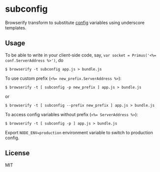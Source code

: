 # subconfig
Browserify transform to substitute [config](https://github.com/lorenwest/node-config) variables using underscore templates.

## Usage

To be able to write in your client-side code, say, `var socket = Primus('<%= conf.ServerAddress %>')`, do
```shell
$ browserify -t subconfig app.js > bundle.js
```

To use custom prefix (`<%= new_prefix.ServerAddress %>`):
```shell
$ browserify -t [ subconfig -p new_prefix ] app.js > bundle.js
```
or
```shell
$ browserify -t [ subconfig --prefix new_prefix ] app.js > bundle.js
```

To access config variables without prefix (`<%= ServerAddress %>`):
```shell
$ browserify -t [ subconfig -p ] app.js > bundle.js
```

Export `NODE_ENV=production` environment variable to switch to production config.

## License
MIT
